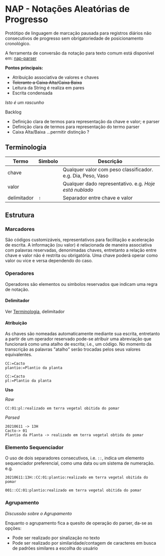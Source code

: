 # NAP - Notações Aleatórias de Progresso

Protótipo de linguagem de marcação pausada para registros diários não consecutivos de progresso sem obrigatoriedade de posicionamento cronológico.


A ferramenta de conversão da notação para texto comum está disponível em: [nap-parser](https://thethales.github.io/nap-parser/)

**Pontos principais:**

- Atribuição associativa de valores e chaves
- ~~Tolerante a Caixa Alta/Caixa Baixa~~
- Leitura da String é realiza em pares
- Escrita condensada

*Isto é um rascunho*

Backlog
- Definição clara de termos para representação da chave e valor; e parser
- Definição clara de termos para representação do termo parser
- Caixa Alta/Baixa ...permitir distinção ?

## Terminologia

|Termo          |Simbolo    |Descrição                                              |
|---------------|-----------|-------------------------------------------------------|
|chave          |           |Qualquer valor com peso classificador. e.g. Dia, Peso, Vaso|
|valor          |           |Qualquer dado representativo. e.g. *Hoje está nublado* |
|delimitador    |```:```    |Separador entre chave e valor                        |

## Estrutura

### Marcadores

São códigos customizáveis, representativos para facilitação e aceleração de escrita. A informação (ou valor) é relacionada de maneira associativa com palavras reservadas, denonimadas chaves, entretanto a relação entre chave e valor não é restrita ou obrigatória. Uma chave poderá operar como valor ou vice e versa dependendo do caso.

### Operadores

Operadores são elementos ou simbolos reservados que indicam uma regra de notação.
#### Delimitador

Ver [Terminologia](##Terminologia), delimitador
#### Atribuição

As chaves são nomeadas automaticamente mediante sua escrita, entretanto a partir de um operador reservado pode-se atribuir uma abreviação que funcionará como uma atalho de escrita; i.e., um código.
No momento da transcrição as palavras "atalho" serão trocadas pelos seus valores equivalentes.

```
CC:=Cacto
plantio:=Plantio da planta
```

```
CC:=Cacto
pl:=Plantio da planta
```
**Uso**


*Raw*
```
CC:01:pl:realizado em terra vegetal obitida do pomar
```

*Parsed*
```
20210611 -> 13H
Cacto-> 01
Plantio da Planta -> realizado em terra vegetal obtida do pomar
```


### Elemento Sequenciador

O uso de dois separadores consecutivos, i.e.  ```::```, indica um elemento sequenciador preferencial, como uma data ou um sistema de numeração. e.g.

```
20210611:13H::CC:01:plantio:realizado em terra vegetal obitida do pomar
```
```
001::CC:01:plantio:realizado em terra vegetal obitida do pomar
```

### Agrupamento



*Discussão sobre o Agrupamento*

Enquanto o agrupamento fica a quesito de operação do parser, da-se as opções:
- Pode ser realizado por sinalização no texto
- Pode ser realizado por similaridade/contagem de caracteres em busca de padrões similares a escolha do usuário







